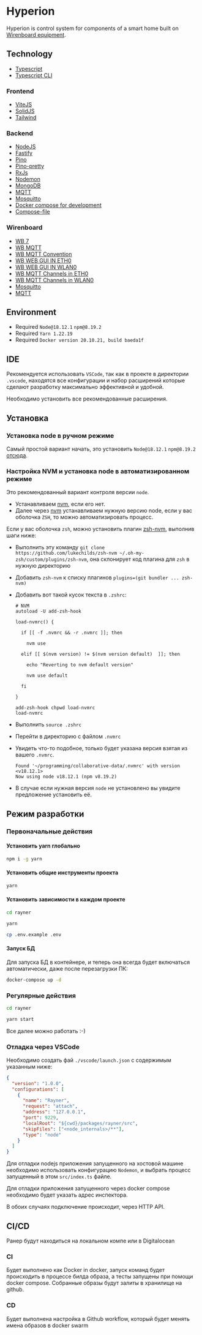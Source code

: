 # Hyperion

Hyperion is control system for components of a smart home built on [Wirenboard equipment](https://wirenboard.com/ru/product/wiren-board-7).

## Technology

- [Typescript](https://www.typescriptlang.org)
- [Typescript CLI](https://www.typescriptlang.org/docs/handbook/compiler-options.html#using-the-cli)

### Frontend

- [ViteJS](https://vitejs.dev)
- [SolidJS](https://www.solidjs.com)
- [Tailwind](https://tailwindcss.com)

### Backend

- [NodeJS](https://nodejs.org/en/)
- [Fastify](https://www.fastify.io)
- [Pino](https://github.com/pinojs/pino)
- [Pino-pretty](https://github.com/pinojs/pino-pretty)
- [RxJs](https://rxjs.dev)
- [Nodemon](https://nodemon.io)
- [MongoDB](https://www.mongodb.com)
- [MQTT](https://www.npmjs.com/package/mqtt)
- [Mosquitto](https://mosquitto.org)
- [Docker compose for development](https://docs.docker.com/language/nodejs/develop/)
- [Compose-file](https://docs.docker.com/compose/compose-file/)

### Wirenboard

- [WB 7](https://wirenboard.com/ru/product/wiren-board-7)
- [WB MQTT](https://wirenboard.com/wiki/index.php/MQTT)
- [WB MQTT Convention](https://github.com/wirenboard/conventions/blob/main/README.md)
- [WB WEB GUI IN ETH0](http://192.168.1.75)
- [WB WEB GUI IN WLAN0](http://192.168.42.1)
- [WB MQTT Channels in ETH0](http://192.168.1.75/#!/MQTTChannels)
- [WB MQTT Channels in WLAN0](http://192.168.42.1/#!/MQTTChannels)
- [Mosquitto](https://mosquitto.org)
- [MQTT](https://www.npmjs.com/package/mqtt)

## Environment

- Required `Node@18.12.1` `npm@8.19.2`
- Required `Yarn 1.22.19`
- Required `Docker version 20.10.21, build baeda1f`

## IDE

Рекомендуется использовать `VSCode`, так как в проекте в директории `.vscode`, находятся все конфигурации
и набор расширений которые сделают разработку максимально эффективной и удобной.

Необходимо установить все рекомендованные расширения.

## Установка

### Установка node в ручном режиме

Самый простой вариант начать, это установить `Node@18.12.1` `npm@8.19.2` [отсюда](https://nodejs.org/download/release/v18.12.1/).

### Настройка NVM и установка node в автоматизированном режиме

Это рекомендованный вариант контроля версии `node`.

- Устанавливаем [nvm](https://github.com/nvm-sh/nvm), если его нет.
- Далее через [nvm](https://github.com/nvm-sh/nvm) устанавливаем нужную версию node, если у вас оболочка `ZSH`, то можно автоматизировать процесс.

Если у вас оболочка `zsh`, можно установить плагин [zsh-nvm](https://github.com/lukechilds/zsh-nvm), выполнив шаги ниже:

- Выполнить эту команду `git clone https://github.com/lukechilds/zsh-nvm ~/.oh-my-zsh/custom/plugins/zsh-nvm`, она склонирует код плагина для `zsh` в нужную директорию
- Добавить `zsh-nvm` к списку плагинов `plugins=(git bundler ... zsh-nvm)`
- Добавить вот такой кусок текста в `.zshrc`:

  ```text
  # NVM
  autoload -U add-zsh-hook

  load-nvmrc() {

    if [[ -f .nvmrc && -r .nvmrc ]]; then

      nvm use

    elif [[ $(nvm version) != $(nvm version default)  ]]; then

      echo "Reverting to nvm default version"

      nvm use default

    fi

  }

  add-zsh-hook chpwd load-nvmrc
  load-nvmrc
  ```

- Выполнить `source .zshrc`
- Перейти в директорию с файлом `.nvmrc`
- Увидеть что-то подобное, только будет указана версия взятая из вашего `.nvmrc`.

  ```text
  Found '~/programming/collaborative-data/.nvmrc' with version <v18.12.1>
  Now using node v18.12.1 (npm v8.19.2)
  ```

- В случае если нужная версия `node` не установлено вы увидите предложение установить её.

## Режим разработки

### Первоначальные действия

#### Установить yarn глобально

```bash
npm i -g yarn
```

#### Установить общие инструменты проекта

```bash
yarn
```

#### Установить зависимости в каждом проекте

```bash
cd rayner

yarn

cp .env.example .env
```

#### Запуск БД

Для запуска БД в контейнере, и теперь она всегда будет включаться автоматически, даже после перезагрузки ПК:

```bash
docker-compose up -d
```

### Регулярные действия

```bash
cd rayner

yarn start
```

Все далее можно работать :-)

### Отладка через VSCode

Необходимо создать фай `./vscode/launch.json` с содержимым указанным ниже:

```json
{
  "version": "1.0.0",
  "configurations": [
    {
      "name": "Rayner",
      "request": "attach",
      "address": "127.0.0.1",
      "port": 9229,
      "localRoot": "${cwd}/packages/rayner/src",
      "skipFiles": ["<node_internals>/**"],
      "type": "node"
    }
  ]
}
```

Для отладки nodejs приложения запущенного на хостовой машине необходимо использовать конфигурацию `Nodemon`, и выбрать процесс запущенный в этом `src/index.ts` файле.

Для отладки приложения запущенного через docker compose необходимо будет указать адрес инспектора.

В обоих случаях подключение происходит, через HTTP API.

## CI/CD

Ранер будут находиться на локальном компе или в Digitalocean

### CI

Будет выполнено как Docker in docker, запуск команд будет происходить в процессе билда образа, а тесты запущены при помощи docker compose.
Собранные образы будут залиты в хранилище на github.

### CD

Будет выполнена настройка в Github workflow, который будет менять имена образов в docker swarm

